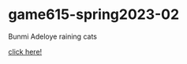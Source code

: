 # game615-spring2023-02
Bunmi Adeloye
raining cats

[click here!](https://tighnarifox.github.io/game615-spring2023-02/exercise02/play/)

